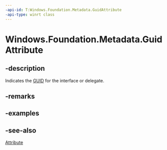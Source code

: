 ```yaml
---
-api-id: T:Windows.Foundation.Metadata.GuidAttribute
-api-type: winrt class
---
```


<!-- Class syntax.
public class GuidAttribute : System.Attribute
-->

# Windows.Foundation.Metadata.GuidAttribute

## -description
Indicates the [GUID](/windows/win32/api/guiddef/ns-guiddef-guid) for the interface or delegate.

## -remarks

## -examples

## -see-also
[Attribute](https://docs.microsoft.com/dotnet/api/system.attribute?redirectedfrom=MSDN)